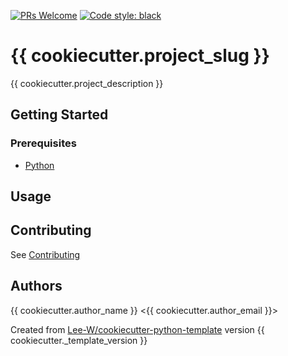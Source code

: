 [![PRs Welcome](https://img.shields.io/badge/PRs-welcome-brightgreen.svg?style=flat-square)](http://makeapullrequest.com)
[![Code style: black](https://img.shields.io/badge/code%20style-black-000000.svg)](https://github.com/psf/black)

# {{ cookiecutter.project_slug }}

{{ cookiecutter.project_description }}

## Getting Started

### Prerequisites
* [Python](https://www.python.org/downloads/)

## Usage


## Contributing
See [Contributing](contributing.md)

## Authors
{{ cookiecutter.author_name }} <{{ cookiecutter.author_email }}>


Created from [Lee-W/cookiecutter-python-template](https://github.com/Lee-W/cookiecutter-python-template/) version {{ cookiecutter._template_version }}
